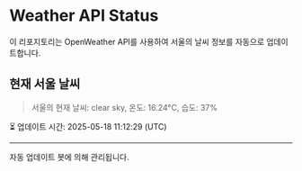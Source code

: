 
# Weather API Status

이 리포지토리는 OpenWeather API를 사용하여 서울의 날씨 정보를 자동으로 업데이트합니다.

## 현재 서울 날씨
> 서울의 현재 날씨: clear sky, 온도: 16.24°C, 습도: 37%

⏳ 업데이트 시간: 2025-05-18 11:12:29 (UTC)

---
자동 업데이트 봇에 의해 관리됩니다.
